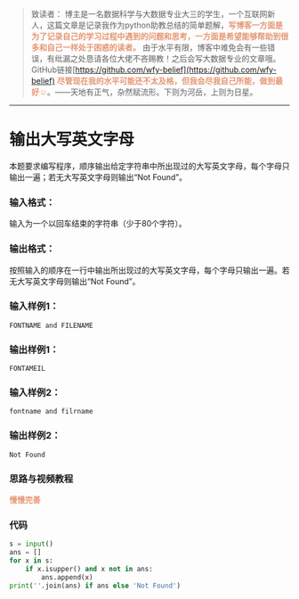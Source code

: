 
> 致读者： 博主是一名数据科学与大数据专业大三的学生，一个互联网新人，这篇文章是记录我作为python助教总结的简单题解，**<font color='#e59572'>写博客一方面是为了记录自己的学习过程中遇到的问题和思考，一方面是希望能够帮助到很多和自己一样处于困惑的读者。</font>**
> 由于水平有限，博客中难免会有一些错误，有纰漏之处恳请各位大佬不吝赐教！之后会写大数据专业的文章哦。
> GitHub链接[https://github.com/wfy-belief](https://github.com/wfy-belief)
> **<font color='#e59572'>尽管现在我的水平可能还不太及格，但我会尽我自己所能，做到最好☺</font>**。——天地有正气，杂然赋流形。下则为河岳，上则为日星。
---
# 输出大写英文字母
本题要求编写程序，顺序输出给定字符串中所出现过的大写英文字母，每个字母只输出一遍；若无大写英文字母则输出“Not Found”。

### 输入格式：

输入为一个以回车结束的字符串（少于80个字符）。

### 输出格式：

按照输入的顺序在一行中输出所出现过的大写英文字母，每个字母只输出一遍。若无大写英文字母则输出“Not Found”。

### 输入样例1：
```in
FONTNAME and FILENAME
```

### 输出样例1：
```out
FONTAMEIL
```

### 输入样例2：
```
fontname and filrname
```

### 输出样例2：
```
Not Found
```
### 思路与视频教程
**<font color='#e59572'>慢慢完善</font>**

### 代码
```python
s = input()
ans = []
for x in s:
    if x.isupper() and x not in ans:
        ans.append(x)
print(''.join(ans) if ans else 'Not Found')

```